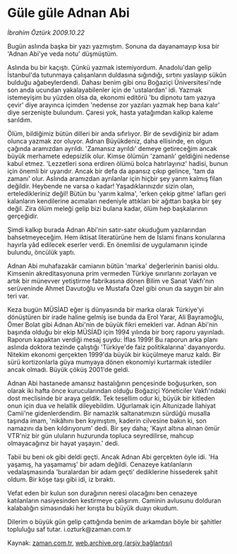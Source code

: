 # Güle güle Adnan Abi

*İbrahim Öztürk 2009.10.22*

<tr><td class="metin" colspan="2" style="padding-top: 20px; padding-left: 5px; padding-right: 10px;">Bugün aslında başka bir yazı yazmıştım. Sonuna da dayanamayıp kısa bir 'Adnan Abi'ye veda notu' düşmüştüm.</td></tr><tr><td class="metin" colspan="2" style="padding-top: 20px; padding-left: 5px; padding-right: 10px;"><p> Aslında bu bir kaçıştı. Çünkü yazmak istemiyordum. Anadolu'dan gelip İstanbul'da tutunmaya çalışanların duldasına sığındığı, sırtını yaslayıp sükûn bulduğu ağabeylerdendi. Dahası benim gibi onu Boğaziçi Üniversitesi'nde son anda ucundan yakalayabilenler için de 'ustalardan' idi. Yazmak istemeyişim bu yüzden olsa da, ekonomi editörü 'bu dipnotu tam yazıya çevir' diye arayınca içimden 'nedense zor yazıları yazmak hep bana kalır' diye serzenişte bulundum. Çaresi yok, hasta yatağımdan kalkıp kaleme sarıldım.
<p> Ölüm, bildiğimiz bütün dilleri bir anda sıfırlıyor. Bir de sevdiğiniz bir adam olunca yazmak zor oluyor. Adnan Büyükdeniz, daha ellisinde, en olgun çağında aramızdan ayrıldı. 'Zamansız ayrıldı' demeye getireceğim ancak büyük merhamete edepsizlik olur. Kimse ölümün 'zamanlı' geldiğini nedense kabul etmez. 'Lezzetleri sona erdiren ölümü bolca hatırlayınız' hadisi, bunun için önemli bir uyarıdır. Ancak bir defa da apansız çıkıp gelince, 'tam da zamanı' olur. Aslında aramızdan ayrılanlar için hiçbir şey yarım kalmış filan değildir. Heybende ne varsa o kadar! Yaşadıklarınızdır sizin olan, erteledikleriniz değil! Bütün bu 'yarım kalma', 'erken çekip gitme' lafları geri kalanların kendilerine acımaları nedeniyle attıkları bir ağıttan başka bir şey değil. Zira ölüm meleği gelip bizi bulana kadar, ölüm hep başkalarının gerçeğidir.
<p> Şimdi kalkıp burada Adnan Abi'nin satır-satır okuduğum yazılarından bahsetmeyeceğim. Hem iktisat literatürüne hem de İslami finans konularına hayırla yâd edilecek eserler verdi. En önemlisi de uygulamanın içinde bulundu, öncülük yaptı.
<p> Adnan Abi muhafazakâr camianın bütün 'marka' değerlerinin banisi oldu. Kimsenin akreditasyonuna prim vermeden Türkiye sınırlarını zorlayan ve artık bir münevver yetiştirme fabrikasına dönen Bilim ve Sanat Vakfı'nın serüveninde Ahmet Davutoğlu ve Mustafa Özel gibi onun da saygın bir alın teri var.
<p> Keza bugün MÜSİAD eğer iş dünyasında bir marka olarak Türkiye'yi dönüştüren bir irade haline gelmiş ise bunda da Erol Yarar, Ali Bayramoğlu, Ömer Bolat gibi Adnan Abi'nin de büyük fikri emekleri var. Adnan Abi'nin başında olduğu bir ekip MÜSİAD için 1994 yılında bir borç raporu yayınladı. Raporun kapaktan verdiği mesaj şuydu: İflas 1999! Bu raporun arka planı aslında doktora tezinde çalıştığı 'Türkiye'de faiz politikalarına' dayanıyordu. Nitekim ekonomi gerçekten 1999'da büyük bir küçülmeye maruz kaldı. Bir sürü kortizonlarla güya mumyaya dönen ekonomiyi kurtarmak istediler ancak olmadı. Büyük çöküş 2001'de geldi. 
<p> Adnan Abi hastanede amansız hastalığının pençesinde boğuşurken, son olarak iki hafta önce kurucularından olduğu Boğaziçi Yöneticiler Vakfı'ndaki dost meclisinde bir araya geldik. Tek tesellim odur ki, büyük bir kitleden onun için dua ve helallik dileyebildim. Uğurlamak için Altunizade İlahiyat Camii'ne gidenlerdendim. Bir namazlık saltanatımızın sürdüğü musalla taşında imam, 'nikâhını ben kıymıştım, kaderin cilvesine bakın ki, son namazını da ben kıldırıyorum' dedi. Bir şey daha; 'Kayıt altına alınan ömür VTR'niz bir gün uluların huzurunda topluca seyredilirse, mahcup olmayacağınız bir hayat yaşayın.' dedi.
<p> Tabii bu beni ok gibi deldi geçti. Ancak Adnan Abi gerçekten öyle idi. 'Ha yaşamış, ha yaşamamış' bir adam değildi. Cenazeye katılanların vedalaşmasında 'buralardan bir adam geçti' dediklerine hissederek şahit oldum. Bir köşe taşı gibi idi, iz bıraktı.
<p> Vefat eden bir kulun son durağının neresi olacağını ben cenazeye katılanların nasiyesinden kestirmeye çalışırım. Caminin avlusunu dolduran kalabalığın simasındaki her kırışta bu büyük duayı okudum.
<p> Dilerim o büyük gün gelip çattığında benim de arkamdan böyle bir şahitler topluluğu saf tutar. i.ozturk@zaman.com.tr<br/></p></p></p></p></p></p></p></p></p></td></tr>

Kaynak: [zaman.com.tr](http://zaman.com.tr/yazar.do?yazino=906279), [web.archive.org (arşiv bağlantısı)](http://web.archive.org/web/20091103005836/http://www.zaman.com.tr:80/yazar.do?yazino=906279)

